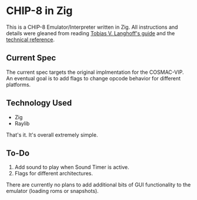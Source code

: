 # CHIP-8 in Zig

This is a CHIP-8 Emulator/Interpreter written in Zig. All instructions and
details were gleaned from reading
[Tobias V. Langhoff's guide](https://tobiasvl.github.io/blog/write-a-chip-8-emulator/)
and the [technical reference](http://devernay.free.fr/hacks/chip8/C8TECH10.HTM#3.1).

## Current Spec

The current spec targets the original implmentation for the COSMAC-VIP. An
eventual goal is to add flags to change opcode behavior for different platforms.

## Technology Used
- Zig
- Raylib

That's it. It's overall extremely simple.

## To-Do

1) Add sound to play when Sound Timer is active.
2) Flags for different architectures.

There are currently no plans to add additional bits of GUI functionality to the
emulator (loading roms or snapshots).
